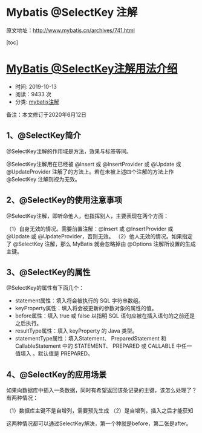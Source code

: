 # Mybatis @SelectKey 注解

原文地址：http://www.mybatis.cn/archives/741.html

[toc]

# [MyBatis @SelectKey注解用法介绍](http://www.mybatis.cn/archives/741.html)

-   时间: 2019-10-13
-   阅读：9433 次
-   分类: [mybatis注解](http://www.mybatis.cn/category/mybatis-annotations/)

备注：本文修订于2020年6月12日

## 1、@SelectKey简介

@SelectKey注解的作用域是方法，效果与<selectKey>标签等同。

@SelectKey注解用在已经被 @Insert 或 @InsertProvider 或 @Update 或 @UpdateProvider 注解了的方法上。若在未被上述四个注解的方法上作 @SelectKey 注解则视为无效。

## 2、@SelectKey的使用注意事项

@SelectKey注解，即听命他人，也指挥别人，主要表现在两个方面：

（1）自身无效的情况。需要前置注解：@Insert 或 @InsertProvider 或 @Update 或 @UpdateProvider，否则无效。
（2）他人无效的情况。如果指定了 @SelectKey 注解，那么 MyBatis 就会忽略掉由 @Options 注解所设置的生成主键。

## 3、@SelectKey的属性

@SelectKey的属性有下面几个：

-   statement属性：填入将会被执行的 SQL 字符串数组。
-   keyProperty属性：填入将会被更新的参数对象的属性的值。
-   before属性：填入 true 或 false 以指明 SQL 语句应被在插入语句的之前还是之后执行。
-   resultType属性：填入 keyProperty 的 Java 类型。
-   statementType属性：填入Statement、 PreparedStatement 和 CallableStatement 中的 STATEMENT、 PREPARED 或 CALLABLE 中任一值填入 。默认值是 PREPARED。

## 4、@SelectKey的应用场景

如果向数据库中插入一条数据，同时有希望返回该条记录的主键，该怎么处理了？有两种情况：

（1）数据库主键不是自增列，需要预先生成
（2）是自增列，插入之后才能获知

这两种情况都可以通过SelectKey解决，第一个种就是before，第二张是after。